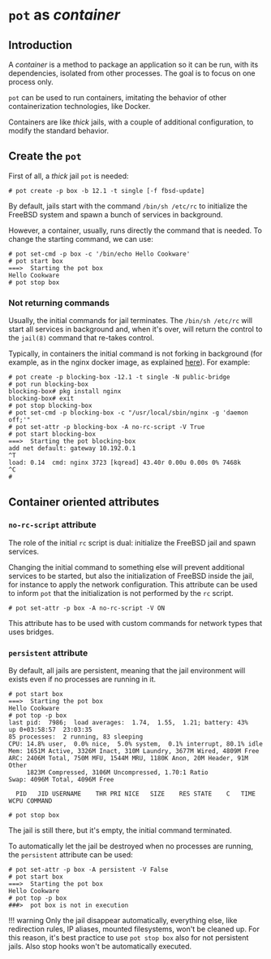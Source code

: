 # `pot` as *container*

## Introduction

A *container* is a method to package an application so it can be run, with its dependencies, isolated from other processes. The goal is to focus on one process only.

`pot` can be used to run containers, imitating the behavior of other containerization technologies, like Docker.

Containers are like *thick* jails, with a couple of additional configuration, to modify the standard behavior.

## Create the `pot`
First of all, a *thick* jail `pot` is needed:
```console
# pot create -p box -b 12.1 -t single [-f fbsd-update]
```

By default, jails start with the command `/bin/sh /etc/rc` to initialize the FreeBSD system and spawn a bunch of services in background.

However, a container, usually, runs directly the command that is needed. To change the starting command, we can use:
```console
# pot set-cmd -p box -c '/bin/echo Hello Cookware'
# pot start box
===>  Starting the pot box
Hello Cookware
# pot stop box
```
### Not returning commands
Usually, the initial commands for jail terminates. The `/bin/sh /etc/rc` will start all services in background and, when it's over, will return the control to the `jail(8)` command that re-takes control.

Typically, in containers the initial command is not forking in background (for example, as in the nginx docker image, as explained [here](https://hub.docker.com/_/nginx/)). For example:

```console
# pot create -p blocking-box -12.1 -t single -N public-bridge
# pot run blocking-box
blocking-box# pkg install nginx
blocking-box# exit
# pot stop blocking-box
# pot set-cmd -p blocking-box -c "/usr/local/sbin/nginx -g 'daemon off;'"
# pot set-attr -p blocking-box -A no-rc-script -V True
# pot start blocking-box
===>  Starting the pot blocking-box
add net default: gateway 10.192.0.1
^T
load: 0.14  cmd: nginx 3723 [kqread] 43.40r 0.00u 0.00s 0% 7468k
^C
#
```
## Container oriented attributes

### `no-rc-script` attribute
The role of the initial `rc` script is dual: initialize the FreeBSD jail and spawn services.

Changing the initial command to something else will prevent additional services to be started, but also the initialization of FreeBSD inside the jail, for instance to apply the network configuration. This attribute can be used to inform `pot` that the initialization is not performed by the `rc` script.

```console
# pot set-attr -p box -A no-rc-script -V ON
```

This attribute has to be used with custom commands for network types that uses bridges.

### `persistent` attribute
By default, all jails are persistent, meaning that the jail environment will exists even if no processes are running in it.

```console
# pot start box
===>  Starting the pot box
Hello Cookware
# pot top -p box
last pid:  7986;  load averages:  1.74,  1.55,  1.21; battery: 43%                                              up 0+03:58:57  23:03:35
85 processes:  2 running, 83 sleeping
CPU: 14.8% user,  0.0% nice,  5.0% system,  0.1% interrupt, 80.1% idle
Mem: 1651M Active, 3326M Inact, 310M Laundry, 3677M Wired, 4809M Free
ARC: 2406M Total, 750M MFU, 1544M MRU, 1180K Anon, 20M Header, 91M Other
     1823M Compressed, 3106M Uncompressed, 1.70:1 Ratio
Swap: 4096M Total, 4096M Free

  PID   JID USERNAME    THR PRI NICE   SIZE    RES STATE    C   TIME    WCPU COMMAND

# pot stop box
```
The jail is still there, but it's empty, the initial command terminated.

To automatically let the jail be destroyed when no processes are running, the `persistent` attribute can be used:
```console
# pot set-attr -p box -A persistent -V False
# pot start box
===>  Starting the pot box
Hello Cookware
# pot top -p box
###>  pot box is not in execution
```

!!! warning
    Only the jail disappear automatically, everything else, like redirection rules, IP aliases, mounted filesystems, won't be cleaned up. For this reason, it's best practice to use `pot stop box` also for not persistent jails.
	Also stop hooks won't be automatically executed.
